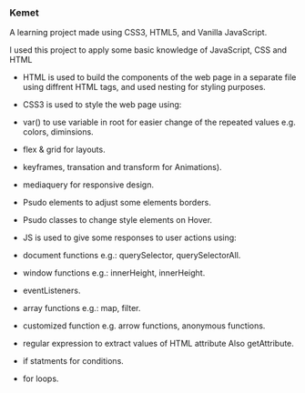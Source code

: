 ### Kemet

A learning project made using CSS3, HTML5, and Vanilla JavaScript.

I used this project to apply some basic knowledge of JavaScript, CSS and HTML

- HTML is used to build the components of the web page in a separate file using diffrent HTML tags, and used nesting for styling purposes.
- CSS3 is used to style the web page using:
 - var() to use variable in root for easier change of the repeated values e.g. colors, diminsions.
 - flex & grid for layouts.
 - keyframes, transation and transform for Animations).
 - mediaquery for responsive design.
 - Psudo elements to adjust some elements borders.
 - Psudo classes to change style elements on Hover.

- JS is used to give some responses to user actions using:
 - document functions e.g.: querySelector, querySelectorAll.
 - window functions e.g.: innerHeight, innerHeight.
 - eventListeners.
 - array functions e.g.: map, filter.
 - customized function e.g. arrow functions, anonymous functions.
 - regular expression to extract values of HTML attribute Also getAttribute.
 - if statments for conditions.
 - for loops.
